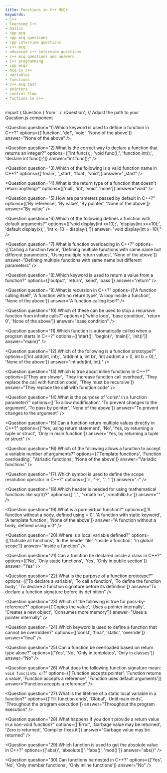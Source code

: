 ```yaml
---
title: Functions in C++ MCQs
keywords: 
- C++
- learning C++ 
- basics
- cpp mcq
- cpp mcq questions
- cpp interview questions
- c++ mcq
- advanced c++ interview questions
- c++ mcq questions and answers
- C++ programming
- cpp mcqs
- mcq in c++
- variables
- functions
- c++ mcq test
- pointers
- control flow
- fuctions in C++
---
```


import { Question } from '../../Question';  // Adjust the path to your Question.js component

<Question
  question="1).Which keyword is used to define a function in C++?"
  options={['function', 'def', 'void', 'None of the above']}
  answer="None of the above"
/>

<Question
  question="2).What is the correct way to declare a function that returns an integer?"
  options={['int func();', 'void func();', 'function int();', 'declare int func();']}
  answer="int func();"
/>

<Question
  question="3).Which of the following is a valid function name in C++?"
  options={['1main', '_start', 'float', 'void']}
  answer="_start"
/>

<Question
  question="4).What is the return type of a function that doesn't return anything?"
  options={['null', 'int', 'void', 'none']}
  answer="void"
/>

<Question
  question="5).How are parameters passed by default in C++?"
  options={['By reference', 'By value', 'By pointer', 'None of the above']}
  answer="By value"
/>

<Question
  question="6).Which of the following defines a function with default arguments?"
  options={['void display(int x=10);', 'display(int x==10);', 'default display(x);', 'int x=10 = display();']}
  answer="void display(int x=10);"
/>

<Question
  question="7).What is function overloading in C++?"
  options={['Calling a function twice', 'Defining multiple functions with same name but different parameters', 'Using multiple return values', 'None of the above']}
  answer="Defining multiple functions with same name but different parameters"
/>

<Question
  question="8).Which keyword is used to return a value from a function?"
  options={['output', 'return', 'send', 'pass']}
  answer="return"
/>

<Question
  question="9).What is recursion in C++?"
  options={['A function calling itself', 'A function with no return type', 'A loop inside a function', 'None of the above']}
  answer="A function calling itself"
/>

<Question
  question="10).Which of these can be used to stop a recursive function from infinite calls?"
  options={['while loop', 'base condition', 'return 0', 'None of the above']}
  answer="base condition"
/>

<Question
  question="11).Which function is automatically called when a program starts in C++?"
  options={['start()', 'begin()', 'main()', 'init()']}
  answer="main()"
/>

<Question
  question="12).Which of the following is a function prototype?"
  options={['int add(int, int);', 'add(int a, int b)', 'int add(int a = 0, int b = 0);', 'None of the above']}
  answer="int add(int, int);"
/>

<Question
  question="13).Which is true about inline functions in C++?"
  options={['They are slower', 'They increase function call overhead', 'They replace the call with function code', 'They must be recursive']}
  answer="They replace the call with function code"
/>

<Question
  question="14).What is the purpose of 'const' in a function parameter?"
  options={['To allow modification', 'To prevent changes to the argument', 'To pass by pointer', 'None of the above']}
  answer="To prevent changes to the argument"
/>

<Question
  question="15).Can a function return multiple values directly in C++?"
  options={['Yes, using return statement', 'No', 'Yes, by returning a tuple or struct', 'Only in main function']}
  answer="Yes, by returning a tuple or struct"
/>

<Question
  question="16).Which of the following allows a function to accept a variable number of arguments?"
  options={['Template functions', 'Function overloading', 'Variadic functions', 'None of the above']}
  answer="Variadic functions"
/>

<Question
  question="17).Which symbol is used to define the scope resolution operator in C++?"
  options={['::', '->', '.', ':']}
  answer="::"
/>

<Question
  question="18).Which header is needed for using mathematical functions like sqrt()?"
  options={['<iostream>', '<cmath>', '<math.h>', '<mathlib.h>']}
  answer="<cmath>"
/>

<Question
  question="19).What is a pure virtual function?"
  options={['A function without a body, defined using = 0', 'A function with static keyword', 'A template function', 'None of the above']}
  answer="A function without a body, defined using = 0"
/>

<Question
  question="20).Where is a local variable defined?"
  options={['Outside all functions', 'In the header file', 'Inside a function', 'In global scope']}
  answer="Inside a function"
/>

<Question
  question="21).Can a function be declared inside a class in C++?"
  options={['No', 'Only static functions', 'Yes', 'Only in public section']}
  answer="Yes"
/>

<Question
  question="22).What is the purpose of a function prototype?"
  options={['To declare a variable', 'To call a function', 'To define the function body', 'To declare a function signature before its definition']}
  answer="To declare a function signature before its definition"
/>

<Question
  question="23).Which of the following is true for pass-by-reference?"
  options={['Copies the value', 'Uses a pointer internally', 'Creates a new object', 'Consumes more memory']}
  answer="Uses a pointer internally"
/>

<Question
  question="24).Which keyword is used to define a function that cannot be overridden?"
  options={['const', 'final', 'static', 'override']}
  answer="final"
/>

<Question
  question="25).Can a function be overloaded based on return type alone?"
  options={['Yes', 'No', 'Only in templates', 'Only in classes']}
  answer="No"
/>

<Question
  question="26).What does the following function signature mean: `void func(int& x)`?"
  options={['Function accepts pointer', 'Function returns a value', 'Function accepts a reference', 'Function uses default arguments']}
  answer="Function accepts a reference"
/>

<Question
  question="27).What is the lifetime of a static local variable in a function?"
  options={['Till function ends', 'Global', 'Until main ends', 'Throughout the program execution']}
  answer="Throughout the program execution"
/>

<Question
  question="28).What happens if you don't provide a return value in a non-void function?"
  options={['Error', 'Garbage value may be returned', 'Zero is returned', 'Compiler fixes it']}
  answer="Garbage value may be returned"
/>

<Question
  question="29).Which function is used to get the absolute value in C++?"
  options={['abs()', 'absolute()', 'fabs()', 'mod()']}
  answer="abs()"
/>

<Question
  question="30).Can functions be nested in C++?"
  options={['Yes', 'No', 'Only member functions', 'Only inline functions']}
  answer="No"
/>
